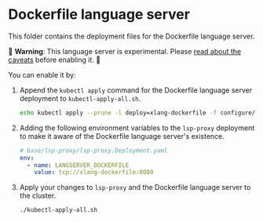 # Dockerfile language server

This folder contains the deployment files for the Dockerfile language server.

🚨 **Warning**: This language server is experimental. Please [read about the caveats](https://about.sourcegraph.com/docs/code-intelligence/experimental-language-servers/#caveats-of-experimental-language-servers) before enabling it. 🚨

You can enable it by:

1. Append the `kubectl apply` command for the Dockerfile language server deployment to `kubectl-apply-all.sh`.

   ```bash
   echo kubectl apply --prune -l deploy=xlang-dockerfile -f configure/experimental/dockerfile --recursive >> kubectl-apply-all.sh
   ```

2. Adding the following environment variables to the `lsp-proxy` deployment to make it aware of the Dockerfile language server's existence.

   ```yaml
   # base/lsp-proxy/lsp-proxy.Deployment.yaml
   env:
     - name: LANGSERVER_DOCKERFILE
       value: tcp://xlang-dockerfile:8080
   ```

3. Apply your changes to `lsp-proxy` and the Dockerfile language server to the cluster.

   ```bash
   ./kubectl-apply-all.sh
   ```
